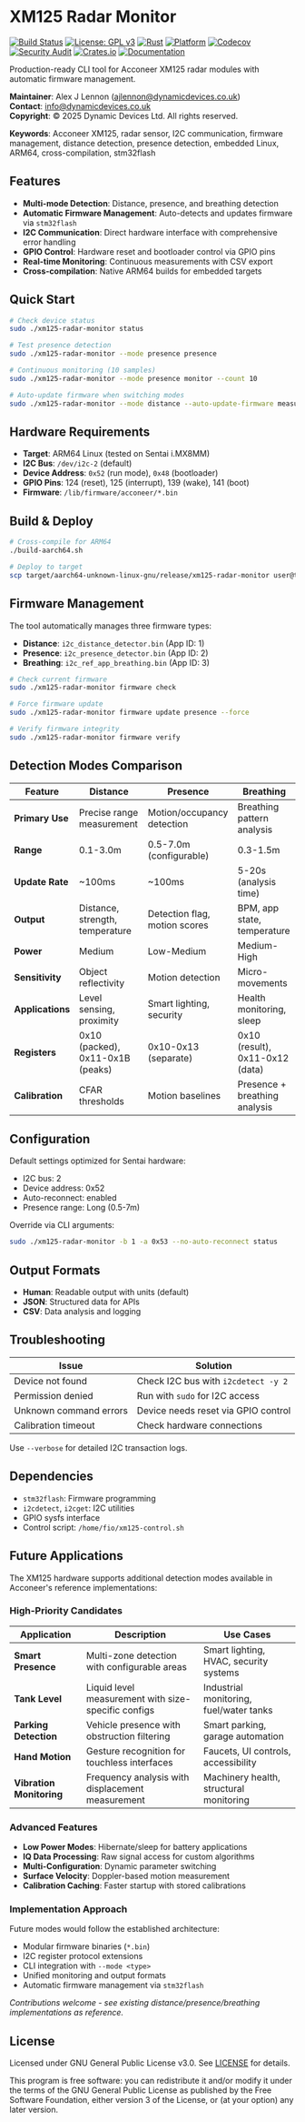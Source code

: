 # XM125 Radar Monitor

[![Build Status](https://github.com/DynamicDevices/xm125-radar-monitor/workflows/CI/badge.svg)](https://github.com/DynamicDevices/xm125-radar-monitor/actions)
[![License: GPL v3](https://img.shields.io/badge/License-GPLv3-blue.svg)](https://www.gnu.org/licenses/gpl-3.0)
[![Rust](https://img.shields.io/badge/rust-1.70+-orange.svg)](https://www.rust-lang.org)
[![Platform](https://img.shields.io/badge/platform-ARM64%20Linux-green.svg)](https://github.com/DynamicDevices/xm125-radar-monitor)
[![Codecov](https://codecov.io/gh/DynamicDevices/xm125-radar-monitor/branch/main/graph/badge.svg)](https://codecov.io/gh/DynamicDevices/xm125-radar-monitor)
[![Security Audit](https://github.com/DynamicDevices/xm125-radar-monitor/workflows/Security%20Audit/badge.svg)](https://github.com/DynamicDevices/xm125-radar-monitor/actions)
[![Crates.io](https://img.shields.io/crates/v/xm125-radar-monitor.svg)](https://crates.io/crates/xm125-radar-monitor)
[![Documentation](https://docs.rs/xm125-radar-monitor/badge.svg)](https://docs.rs/xm125-radar-monitor)

Production-ready CLI tool for Acconeer XM125 radar modules with automatic firmware management.

**Maintainer**: Alex J Lennon (ajlennon@dynamicdevices.co.uk)  
**Contact**: info@dynamicdevices.co.uk  
**Copyright**: © 2025 Dynamic Devices Ltd. All rights reserved.

**Keywords**: Acconeer XM125, radar sensor, I2C communication, firmware management, distance detection, presence detection, embedded Linux, ARM64, cross-compilation, stm32flash

## Features

- **Multi-mode Detection**: Distance, presence, and breathing detection
- **Automatic Firmware Management**: Auto-detects and updates firmware via `stm32flash`
- **I2C Communication**: Direct hardware interface with comprehensive error handling
- **GPIO Control**: Hardware reset and bootloader control via GPIO pins
- **Real-time Monitoring**: Continuous measurements with CSV export
- **Cross-compilation**: Native ARM64 builds for embedded targets

## Quick Start

```bash
# Check device status
sudo ./xm125-radar-monitor status

# Test presence detection
sudo ./xm125-radar-monitor --mode presence presence

# Continuous monitoring (10 samples)
sudo ./xm125-radar-monitor --mode presence monitor --count 10

# Auto-update firmware when switching modes
sudo ./xm125-radar-monitor --mode distance --auto-update-firmware measure
```

## Hardware Requirements

- **Target**: ARM64 Linux (tested on Sentai i.MX8MM)
- **I2C Bus**: `/dev/i2c-2` (default)
- **Device Address**: `0x52` (run mode), `0x48` (bootloader)
- **GPIO Pins**: 124 (reset), 125 (interrupt), 139 (wake), 141 (boot)
- **Firmware**: `/lib/firmware/acconeer/*.bin`

## Build & Deploy

```bash
# Cross-compile for ARM64
./build-aarch64.sh

# Deploy to target
scp target/aarch64-unknown-linux-gnu/release/xm125-radar-monitor user@target:/usr/local/bin/
```

## Firmware Management

The tool automatically manages three firmware types:
- **Distance**: `i2c_distance_detector.bin` (App ID: 1)
- **Presence**: `i2c_presence_detector.bin` (App ID: 2)  
- **Breathing**: `i2c_ref_app_breathing.bin` (App ID: 3)

```bash
# Check current firmware
sudo ./xm125-radar-monitor firmware check

# Force firmware update
sudo ./xm125-radar-monitor firmware update presence --force

# Verify firmware integrity
sudo ./xm125-radar-monitor firmware verify
```

## Detection Modes Comparison

| Feature | Distance | Presence | Breathing |
|---------|----------|----------|-----------|
| **Primary Use** | Precise range measurement | Motion/occupancy detection | Breathing pattern analysis |
| **Range** | 0.1-3.0m | 0.5-7.0m (configurable) | 0.3-1.5m |
| **Update Rate** | ~100ms | ~100ms | 5-20s (analysis time) |
| **Output** | Distance, strength, temperature | Detection flag, motion scores | BPM, app state, temperature |
| **Power** | Medium | Low-Medium | Medium-High |
| **Sensitivity** | Object reflectivity | Motion detection | Micro-movements |
| **Applications** | Level sensing, proximity | Smart lighting, security | Health monitoring, sleep |
| **Registers** | 0x10 (packed), 0x11-0x1B (peaks) | 0x10-0x13 (separate) | 0x10 (result), 0x11-0x12 (data) |
| **Calibration** | CFAR thresholds | Motion baselines | Presence + breathing analysis |

## Configuration

Default settings optimized for Sentai hardware:
- I2C bus: 2
- Device address: 0x52
- Auto-reconnect: enabled
- Presence range: Long (0.5-7m)

Override via CLI arguments:
```bash
sudo ./xm125-radar-monitor -b 1 -a 0x53 --no-auto-reconnect status
```

## Output Formats

- **Human**: Readable output with units (default)
- **JSON**: Structured data for APIs
- **CSV**: Data analysis and logging

## Troubleshooting

| Issue | Solution |
|-------|----------|
| Device not found | Check I2C bus with `i2cdetect -y 2` |
| Permission denied | Run with `sudo` for I2C access |
| Unknown command errors | Device needs reset via GPIO control |
| Calibration timeout | Check hardware connections |

Use `--verbose` for detailed I2C transaction logs.

## Dependencies

- `stm32flash`: Firmware programming
- `i2cdetect`, `i2cget`: I2C utilities
- GPIO sysfs interface
- Control script: `/home/fio/xm125-control.sh`

## Future Applications

The XM125 hardware supports additional detection modes available in Acconeer's reference implementations:

### High-Priority Candidates

| Application | Description | Use Cases |
|-------------|-------------|-----------|
| **Smart Presence** | Multi-zone detection with configurable areas | Smart lighting, HVAC, security systems |
| **Tank Level** | Liquid level measurement with size-specific configs | Industrial monitoring, fuel/water tanks |
| **Parking Detection** | Vehicle presence with obstruction filtering | Smart parking, garage automation |
| **Hand Motion** | Gesture recognition for touchless interfaces | Faucets, UI controls, accessibility |
| **Vibration Monitoring** | Frequency analysis with displacement measurement | Machinery health, structural monitoring |

### Advanced Features

- **Low Power Modes**: Hibernate/sleep for battery applications
- **IQ Data Processing**: Raw signal access for custom algorithms  
- **Multi-Configuration**: Dynamic parameter switching
- **Surface Velocity**: Doppler-based motion measurement
- **Calibration Caching**: Faster startup with stored calibrations

### Implementation Approach

Future modes would follow the established architecture:
- Modular firmware binaries (`*.bin`)
- I2C register protocol extensions
- CLI integration with `--mode <type>`
- Unified monitoring and output formats
- Automatic firmware management via `stm32flash`

*Contributions welcome - see existing distance/presence/breathing implementations as reference.*

## License

Licensed under GNU General Public License v3.0. See [LICENSE](LICENSE) for details.

This program is free software: you can redistribute it and/or modify it under the terms of the GNU General Public License as published by the Free Software Foundation, either version 3 of the License, or (at your option) any later version.